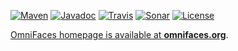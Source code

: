 [![Maven](https://img.shields.io/maven-metadata/v/http/central.maven.org/maven2/org/omnifaces/omnifaces/maven-metadata.xml.svg)](http://central.maven.org/maven2/org/omnifaces/omnifaces/)
[![Javadoc](http://javadoc.io/badge/org.omnifaces/omnifaces.svg)](http://javadoc.io/doc/org.omnifaces/omnifaces) 
[![Travis](https://travis-ci.org/omnifaces/omnifaces.svg?branch=develop)](https://travis-ci.org/omnifaces/omnifaces)
[![Sonar](https://sonarcloud.io/api/badges/gate?key=org.omnifaces:omnifaces)](https://sonarcloud.io/dashboard/index/org.omnifaces:omnifaces)
[![License](http://img.shields.io/:license-apache-blue.svg)](http://www.apache.org/licenses/LICENSE-2.0.html)

[OmniFaces homepage is available at **omnifaces.org**](http://omnifaces.org).
